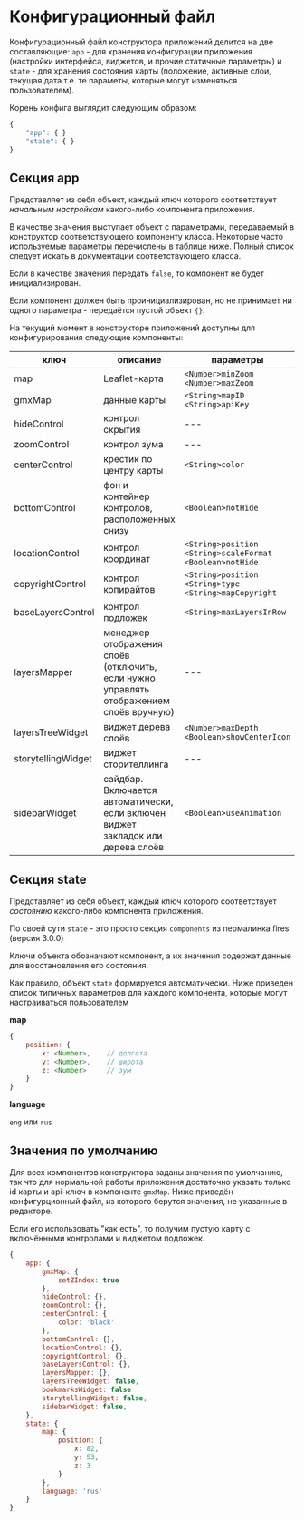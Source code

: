 # Конфигурационный файл

Конфигурационный файл конструктора приложений делится на две составляющие: `app` - для хранения конфигурации приложения (настройки интерфейса, виджетов, и прочие статичные параметры) и `state` - для хранения состояния карты (положение, активные слои, текущая дата т.е. те параметы, которые могут изменяться пользователем).

Корень конфига выглядит следующим образом:

```javascript
{
    "app": { }
    "state": { }
}
```

## Секция app

Представляет из себя объект, каждый ключ которого соответствует *начальным настройкам* какого-либо компонента приложения.

В качестве значения выступает объект с параметрами, передаваемый в конструктор соответствующего компоненту класса. Некоторые часто используемые параметры перечислены в таблице ниже. Полный список следует искать в документации соответствующего класса. 

Если в качестве значения передать `false`, то компонент не будет инициализирован. 

Если компонент должен быть проинициализирован, но не принимает ни одного параметра - передаётся пустой объект `{}`.

На текущий момент в конструкторе приложений доступны для конфигурирования следующие компоненты:

ключ | описание | параметры | класс 
--- | --- | --- | ---
map | Leaflet-карта | `<Number>minZoom` `<Number>maxZoom` | [L.Map](http://leafletjs.com/reference.html#map-options)
gmxMap | данные карты | `<String>mapID` `<String>apiKey` | [L.gmx.loadMap](https://github.com/ScanEx/Leaflet-GeoMixer/blob/master/documentation-rus.md#lgmxloadmap)
hideControl | контрол скрытия | --- | [L.Control.gmxHide](https://github.com/ScanEx/gmxControls/blob/master/documentation-rus.md#%D0%9F%D0%BB%D0%B0%D0%B3%D0%B8%D0%BD-lcontrolgmxhide)
zoomControl | контрол зума | --- | [L.Control.gmxZoom](https://github.com/ScanEx/gmxControls/blob/master/documentation-rus.md#%D0%9F%D0%BB%D0%B0%D0%B3%D0%B8%D0%BD-lcontrolgmxzoom)
centerControl | крестик по центру карты | `<String>color` | [L.Control.gmxCenter](https://github.com/ScanEx/gmxControls/blob/master/documentation-rus.md#%D0%9F%D0%BB%D0%B0%D0%B3%D0%B8%D0%BD-lcontrolgmxzoom)
bottomControl | фон и контейнер контролов, расположенных снизу | `<Boolean>notHide` | [L.Control.gmxBottom](https://github.com/ScanEx/gmxControls/blob/master/documentation-rus.md#%D0%9F%D0%BB%D0%B0%D0%B3%D0%B8%D0%BD-lcontrolgmxbottom)
locationControl | контрол координат | `<String>position` `<String>scaleFormat` `<Boolean>notHide` | [L.Control.gmxLocation](https://github.com/ScanEx/gmxControls/blob/master/documentation-rus.md#%D0%9F%D0%BB%D0%B0%D0%B3%D0%B8%D0%BD-lcontrolgmxlocation)
copyrightControl | контрол копирайтов | `<String>position` `<String>type` `<String>mapCopyright` | [L.Control.gmxCopyright](https://github.com/ScanEx/gmxControls/blob/master/documentation-rus.md#%D0%9F%D0%BB%D0%B0%D0%B3%D0%B8%D0%BD-lcontrolgmxcopyright)
baseLayersControl | контрол подложек | `<String>maxLayersInRow` | [GmxIconLayers](https://github.com/ScanEx/GMXCommonComponents/tree/master/GmxIconLayers)
layersMapper | менеджер отображения слоёв (отключить, если нужно управлять отображением слоёв вручную) | --- | ---
layersTreeWidget | виджет дерева слоёв | `<Number>maxDepth` `<Boolean>showCenterIcon` | [LayersTreeWidget](https://github.com/ScanEx/GMXCommonComponents/tree/master/LayersTreeWidget)
storytellingWidget | виджет сторителлинга | --- | [StorytellingWidget](https://github.com/ScanEx/GMXCommonComponents/tree/master/StorytellingWidget)
sidebarWidget | сайдбар. Включается автоматически, если включен виджет закладок или дерева слоёв | `<Boolean>useAnimation` | [IconSidebarWidget](https://github.com/ScanEx/GMXCommonComponents/tree/master/IconSidebarWidget)

## Секция state

Представляет из себя объект, каждый ключ которого соответствует *состоянию* какого-либо компонента приложения.

По своей сути `state` - это просто секция `components` из пермалинка fires (версия 3.0.0)

Ключи объекта обозначают компонент, а их значения содержат данные для восстановления его состояния.

Как правило, объект `state` формируется автоматически.
Ниже приведен список типичных параметров для каждого компонента, которые могут настраиваться пользователем

**map**
```javascript
{
    position: {
        x: <Number>,    // долгота
        y: <Number>,    // широта
        z: <Number>     // зум
    }
}
```

**language**

`eng` или `rus`

## Значения по умолчанию

Для всех компонентов конструктора заданы значения по умолчанию, так что для нормальной работы приложения достаточно указать только id карты и api-ключ в компоненте `gmxMap`. Ниже приведён конфигурционный файл, из которого берутся значения, не указанные в редакторе.

Если его использовать "как есть", то получим пустую карту с включёнными контролами и виджетом подложек.

```javascript
{
    app: {
        gmxMap: {
            setZIndex: true
        },
        hideControl: {},
        zoomControl: {},
        centerControl: {
            color: 'black'
        },
        bottomControl: {},
        locationControl: {},
        copyrightControl: {},
        baseLayersControl: {},
        layersMapper: {},
        layersTreeWidget: false,
        bookmarksWidget: false
        storytellingWidget: false,
        sidebarWidget: false,
    },
    state: {
        map: {
            position: {
                x: 82,
                y: 53,
                z: 3
            }
        },
        language: 'rus'
    }
}
```